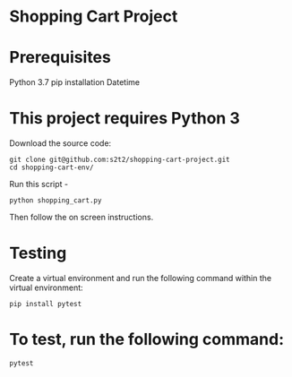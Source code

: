 
# Shopping Cart Project

# Prerequisites
Python 3.7
pip installation
Datetime

# This project requires Python 3

Download the source code:

```shell
git clone git@github.com:s2t2/shopping-cart-project.git
cd shopping-cart-env/
```

Run this script -

```shell
python shopping_cart.py
```

Then follow the on screen instructions.

# Testing

Create a virtual environment and run the following command within the virtual environment:

```shell
pip install pytest
```

# To test, run the following command:

```shell
pytest
```
